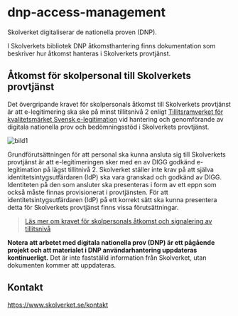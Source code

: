 # dnp-access-management
Skolverket digitaliserar de nationella proven (DNP).

I Skolverkets bibliotek DNP åtkomsthantering finns dokumentation som
beskriver hur åtkomst hanteras i Skolverkets provtjänst.

## Åtkomst för skolpersonal till Skolverkets provtjänst 
Det övergripande kravet för skolpersonals åtkomst till Skolverkets provtjänst
är att e-legitimering ska ske på minst tillitsnivå 2 enligt
[Tillitsramverket för kvalitetsmärket Svensk e-legitimation](https://www.digg.se/digitala-tjanster/e-legitimering/tillitsnivaer-for-e-legitimering/tillitsramverk-for-svensk-e-legitimation) vid hantering och genomförande av digitala nationella prov och bedömningsstöd i Skolverkets provtjänst.

![bild1](https://github.com/skolverket/dnp-access-management/assets/138761912/b6561e4a-3d19-4896-9681-be70fcc72d5a)


Grundförutsättningen för att personal ska kunna ansluta sig till Skolverkets provtjänst är att e-legitimeringen sker med en av DIGG godkänd e-legitimation på lägst tillitnivå 2. Skolverket ställer inte krav på att själva identitetsintygsutfärdaren (IdP) ska vara granskad och godkänd av DIGG. Identiteten på den som ansluter ska presenteras i form av ett eppn som också måste finnas provisionerat i provtjänsten. För att identitetsintygsutfärdaren (IdP) på ett korrekt sätt ska kunna presentera detta för Skolverkets provtjänst finns vissa förutsättningar.


>[Läs mer om kravet för skolpersonals åtkomst och signalering av tillitsnivå](./docs/Signalering%20av%20tillitsniva%CC%8A%20till%20Skolverkets%20provtja%CC%88nst%20vid%20inloggning%20med%20e-legitimation.pdf)


**Notera att arbetet med digitala nationella prov (DNP) är ett pågående projekt och att
materialet i DNP användarhantering uppdateras kontinuerligt.** Det är inte fastställd
information från Skolverket, utan dokumenten kommer att uppdateras.

## Kontakt
https://www.skolverket.se/kontakt
